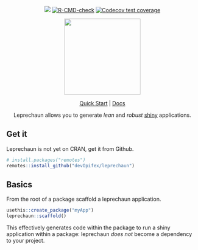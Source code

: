 <div align="center">

<!-- badges: start -->
![](https://img.shields.io/badge/license-Apache%202-blue)
[![R-CMD-check](https://github.com/devOpifex/leprechaun/workflows/R-CMD-check/badge.svg)](https://github.com/devOpifex/leprechaun/actions)
[![Codecov test coverage](https://codecov.io/gh/devOpifex/leprechaun/branch/master/graph/badge.svg)](https://app.codecov.io/gh/devOpifex/leprechaun?branch=master)
<!-- badges: end -->

<img src="docs/_assets/leprechaun.png" height=200>

[Quick Start](https://leprechaun.opifex.org/#/guide/quick-start) | [Docs](https://leprechaun.opifex.org)

Leprechaun allows you to generate _lean_ and _robust_ 
[shiny](https://shiny.rstudio.com/) applications.

</div>

## Get it

Leprechaun is not yet on CRAN, get it from Github.

``` r
# install.packages("remotes")
remotes::install_github("devOpifex/leprechaun")
```

## Basics

From the root of a package scaffold a leprechaun application.

``` r
usethis::create_package("myApp")
leprechaun::scaffold()
```

This effectively generates code within the package to run a 
shiny application within a package: leprechaun _does not_ 
become a dependency to your project.

